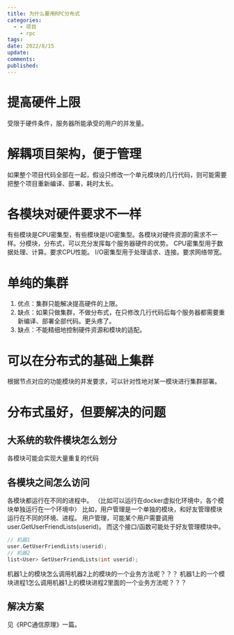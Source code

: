 ```yaml
---
title: 为什么要用RPC分布式
categories:
  - - 项目
    - rpc
tags: 
date: 2022/8/15
update: 
comments: 
published:
---
```

# 提高硬件上限
受限于硬件条件，服务器所能承受的用户的并发量。
# 解耦项目架构，便于管理
如果整个项目代码全部在一起，假设只修改一个单元模块的几行代码，则可能需要把整个项目重新编译、部署，耗时太长。
# 各模块对硬件要求不一样
有些模块是CPU密集型，有些模块是I/O密集型。各模块对硬件资源的需求不一样。分模块，分布式，可以充分发挥每个服务器硬件的优势。
CPU密集型用于数据处理、计算。要求CPU性能。
I/O密集型用于处理请求、连接。要求网络带宽。
# 单纯的集群
1. 优点：集群只能解决提高硬件的上限。
2. 缺点：如果只做集群，不做分布式，在只修改几行代码后每个服务器都需要重新编译、部署全部代码。更头疼了。
3. 缺点：不能精细地控制硬件资源和模块的适配。
# 可以在分布式的基础上集群
根据节点对应的功能模块的并发要求，可以针对性地对某一模块进行集群部署。
# 分布式虽好，但要解决的问题
## 大系统的软件模块怎么划分
各模块可能会实现大量重复的代码
## 各模块之间怎么访问
各模块都运行在不同的进程中。
（比如可以运行在docker虚拟化环境中，各个模块单独运行在一个环境中）
比如，用户管理是一个单独的模块，和好友管理模块运行在不同的环境、进程。
用户管理，可能某个用户需要调用user.GetUserFriendLists(userid)。
而这个接口/函数可能处于好友管理模块中。
```cpp
// 机器1
user.GetUserFriendLists(userid);
// 机器2
list<User> GetUserFriendLists(int userid);
```
机器1上的模块怎么调用机器2上的模块的一个业务方法呢？？？
机器1上的一个模块进程1怎么调用机器1上的模块进程2里面的一个业务方法呢？？？
## 解决方案
见《RPC通信原理》一篇。